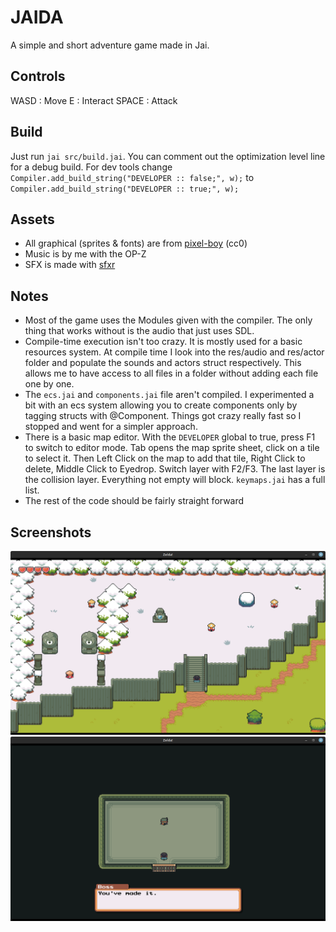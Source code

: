 # JAIDA

A simple and short adventure game made in Jai. 

## Controls
WASD  : Move
E     : Interact
SPACE : Attack

## Build
Just run `jai src/build.jai`.
You can comment out the optimization level line for a debug build.
For dev tools change `Compiler.add_build_string("DEVELOPER :: false;", w);` to `Compiler.add_build_string("DEVELOPER :: true;", w);`

## Assets
- All graphical (sprites & fonts) are from [pixel-boy](https://pixel-boy.itch.io/ninja-adventure-asset-pack) (cc0)
- Music is by me with the OP-Z
- SFX is made with [sfxr](https://www.drpetter.se/project_sfxr.html)

## Notes
- Most of the game uses the Modules given with the compiler. The only thing that works without is the audio that just uses SDL.
- Compile-time execution isn't too crazy. It is mostly used for a basic resources system. At compile time I look into the res/audio and res/actor folder and populate the sounds and actors struct respectively. This allows me to have access to all files in a folder without adding each file one by one. 
- The `ecs.jai` and `components.jai` file aren't compiled. I experimented a bit with an ecs system allowing you to create components only by tagging structs with @Component. Things got crazy really fast so I stopped and went for a simpler approach.
- There is a basic map editor. With the `DEVELOPER` global to true, press F1 to switch to editor mode. Tab opens the map sprite sheet, click on a tile to select it. Then Left Click on the map to add that tile, Right Click to delete, Middle Click to Eyedrop. Switch layer with F2/F3. The last layer is the collision layer. Everything not empty will block. `keymaps.jai` has a full list.
- The rest of the code should be fairly straight forward

## Screenshots
![1](https://github.com/Sl3dge78/jaida/blob/main/screenshots/1.png?raw=true)  
![2](https://github.com/Sl3dge78/jaida/blob/main/screenshots/2.png?raw=true)  